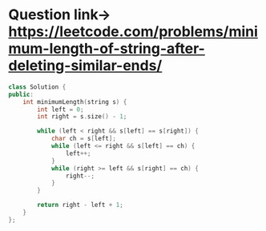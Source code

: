 # Question link->  https://leetcode.com/problems/minimum-length-of-string-after-deleting-similar-ends/

```cpp
class Solution {
public:
    int minimumLength(string s) {
        int left = 0;
        int right = s.size() - 1;

        while (left < right && s[left] == s[right]) {
            char ch = s[left];
            while (left <= right && s[left] == ch) {
                left++;
            }
            while (right >= left && s[right] == ch) {
                right--;
            }
        }

        return right - left + 1;
    }
};
```
